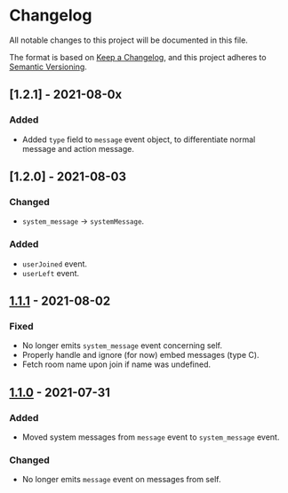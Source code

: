 # Changelog
All notable changes to this project will be documented in this file.

The format is based on [Keep a Changelog](https://keepachangelog.com/en/1.0.0/),
and this project adheres to [Semantic Versioning](https://semver.org/spec/v2.0.0.html).

## [1.2.1] - 2021-08-0x
### Added
- Added `type` field to `message` event object, to differentiate normal message and action message.

## [1.2.0] - 2021-08-03
### Changed
- `system_message` -> `systemMessage`.

### Added
- `userJoined` event.
- `userLeft` event.

## [1.1.1] - 2021-08-02
### Fixed
- No longer emits `system_message` event concerning self.
- Properly handle and ignore (for now) embed messages (type C).
- Fetch room name upon join if name was undefined.

## [1.1.0] - 2021-07-31
### Added
- Moved system messages from `message` event to `system_message` event.

### Changed
- No longer emits `message` event on messages from self.

[1.1.1]: https://github.com/NeonWizard/chatzy.js/compare/v1.1.0...v1.1.1
[1.1.0]: https://github.com/NeonWizard/chatzy.js/compare/v1.0.0...v1.1.0